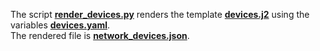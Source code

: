 The script [**render_devices.py**](render_devices.py) renders the template [**devices.j2**](devices.j2) using the variables [**devices.yaml**](devices.yaml).  
The rendered file is [**network_devices.json**](network_devices.json).  

 
